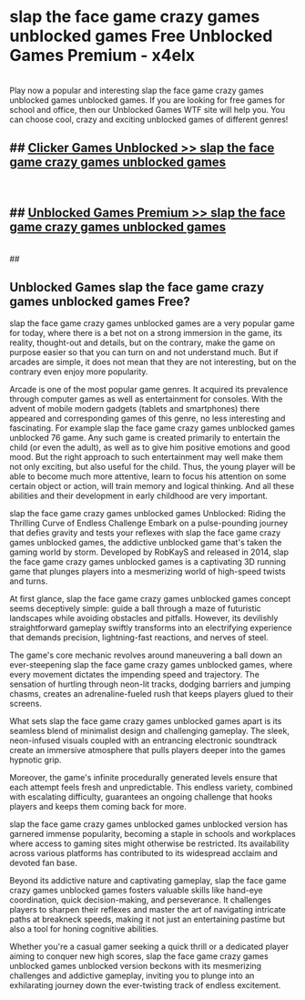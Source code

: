 # slap the face game crazy games unblocked games  Free Unblocked Games Premium - x4elx <br>
<br>
Play now a popular and interesting slap the face game crazy games unblocked games unblocked games. If you are looking for free games for school and office, then our Unblocked Games WTF site will help you. You can choose cool, crazy and exciting unblocked games of different genres!


## ##  [Clicker Games Unblocked >> slap the face game crazy games unblocked games](http://freeplayer.one?title=slap_the_face_game_crazy_games_unblocked_games&ref=UGames)
  <br>

##  ## [Unblocked Games Premium >> slap the face game crazy games unblocked games](http://freeplayer.one?title=slap_the_face_game_crazy_games_unblocked_games&ref=UGames)
  <br>
  ##



## Unblocked Games slap the face game crazy games unblocked games Free?

slap the face game crazy games unblocked games are a very popular game for today, where there is a bet not on a strong immersion in the game, its reality, thought-out and details, but on the contrary, make the game on purpose easier so that you can turn on and not understand much. But if arcades are simple, it does not mean that they are not interesting, but on the contrary even enjoy more popularity.

Arcade is one of the most popular game genres. It acquired its prevalence through computer games as well as entertainment for consoles. With the advent of mobile modern gadgets (tablets and smartphones) there appeared and corresponding games of this genre, no less interesting and fascinating. For example slap the face game crazy games unblocked games unblocked 76 game. Any such game is created primarily to entertain the child (or even the adult), as well as to give him positive emotions and good mood. But the right approach to such entertainment may well make them not only exciting, but also useful for the child. Thus, the young player will be able to become much more attentive, learn to focus his attention on some certain object or action, will train memory and logical thinking. And all these abilities and their development in early childhood are very important.

slap the face game crazy games unblocked games Unblocked: Riding the Thrilling Curve of Endless Challenge
Embark on a pulse-pounding journey that defies gravity and tests your reflexes with slap the face game crazy games unblocked games, the addictive unblocked game that's taken the gaming world by storm. Developed by RobKayS and released in 2014, slap the face game crazy games unblocked games is a captivating 3D running game that plunges players into a mesmerizing world of high-speed twists and turns.

At first glance, slap the face game crazy games unblocked games concept seems deceptively simple: guide a ball through a maze of futuristic landscapes while avoiding obstacles and pitfalls. However, its devilishly straightforward gameplay swiftly transforms into an electrifying experience that demands precision, lightning-fast reactions, and nerves of steel.

The game's core mechanic revolves around maneuvering a ball down an ever-steepening slap the face game crazy games unblocked games, where every movement dictates the impending speed and trajectory. The sensation of hurtling through neon-lit tracks, dodging barriers and jumping chasms, creates an adrenaline-fueled rush that keeps players glued to their screens.

What sets slap the face game crazy games unblocked games apart is its seamless blend of minimalist design and challenging gameplay. The sleek, neon-infused visuals coupled with an entrancing electronic soundtrack create an immersive atmosphere that pulls players deeper into the games hypnotic grip.

Moreover, the game's infinite procedurally generated levels ensure that each attempt feels fresh and unpredictable. This endless variety, combined with escalating difficulty, guarantees an ongoing challenge that hooks players and keeps them coming back for more.

slap the face game crazy games unblocked games unblocked version has garnered immense popularity, becoming a staple in schools and workplaces where access to gaming sites might otherwise be restricted. Its availability across various platforms has contributed to its widespread acclaim and devoted fan base.

Beyond its addictive nature and captivating gameplay, slap the face game crazy games unblocked games fosters valuable skills like hand-eye coordination, quick decision-making, and perseverance. It challenges players to sharpen their reflexes and master the art of navigating intricate paths at breakneck speeds, making it not just an entertaining pastime but also a tool for honing cognitive abilities.

Whether you're a casual gamer seeking a quick thrill or a dedicated player aiming to conquer new high scores, slap the face game crazy games unblocked games unblocked version beckons with its mesmerizing challenges and addictive gameplay, inviting you to plunge into an exhilarating journey down the ever-twisting track of endless excitement.